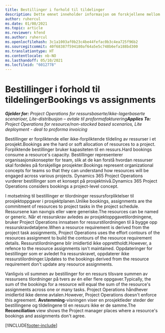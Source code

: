 ```yaml
---
title: Bestillinger i forhold til tildelinger
description: Dette emnet inneholder informasjon om forskjellene mellom ressursbestillinger og ressurstildelinger.
author: ruhercul
ms.date: 01/08/2021
ms.topic: article
ms.reviewer: kfend
ms.author: ruhercul
ms.openlocfilehash: 3c1a1003af0b23c4be44fefac0b3c4ea725f96b2
ms.sourcegitcommit: 40f68387f594180af64a5e5c748b6efa188bd300
ms.translationtype: HT
ms.contentlocale: nb-NO
ms.lasthandoff: 05/10/2021
ms.locfileid: "6012778"
---
```

# <a name="bookings-vs-assignments"></a><span data-ttu-id="ab179-103">Bestillinger i forhold til tildelinger</span><span class="sxs-lookup"><span data-stu-id="ab179-103">Bookings vs assignments</span></span>

<span data-ttu-id="ab179-104">_**Gjelder for:** Project Operations for ressursbaserte/ikke-lagerbaserte scenarioer, Lite-distribusjon – avtale til proformafakturering_</span><span class="sxs-lookup"><span data-stu-id="ab179-104">_**Applies To:** Project Operations for resource/non-stocked based scenarios, Lite deployment - deal to proforma invoicing_</span></span>

<span data-ttu-id="ab179-105">Bestillinger er forpliktende eller ikke-forpliktende tildeling av ressurser i et prosjekt.</span><span class="sxs-lookup"><span data-stu-id="ab179-105">Bookings are the hard or soft allocation of resources to a project.</span></span> <span data-ttu-id="ab179-106">Forpliktende bestillinger bruker kapasiteten til en ressurs.</span><span class="sxs-lookup"><span data-stu-id="ab179-106">Hard bookings consume a resource's capacity.</span></span> <span data-ttu-id="ab179-107">Bestillinger representerer organisasjonskonsepter for team, slik at de kan forstå hvordan ressurser skal fordeles på forskjellige prosjekter.</span><span class="sxs-lookup"><span data-stu-id="ab179-107">Bookings represent organizational concepts for teams so that they can understand how resources will be engaged across various projects.</span></span> <span data-ttu-id="ab179-108">Dynamics 365 Project Operations vurderer bestillinger som et konsept på prosjektnivå.</span><span class="sxs-lookup"><span data-stu-id="ab179-108">Dynamics 365 Project Operations considers bookings a project-level concept.</span></span> 

<span data-ttu-id="ab179-109">I motsetning til bestillinger er tilordninger ressursforpliktelser til prosjektoppgaver i prosjektplanen.</span><span class="sxs-lookup"><span data-stu-id="ab179-109">Unlike bookings, assignments are the commitment of resources to project tasks in the project schedule.</span></span> <span data-ttu-id="ab179-110">Ressursene kan navngis eller være generiske.</span><span class="sxs-lookup"><span data-stu-id="ab179-110">The resources can be named or generic.</span></span>  <span data-ttu-id="ab179-111">Når et ressurskrav avledes av prosjektoppgavetilordningene, bruker Project Operations innsatsen for ressurstilordningen til å bygge opp ressurskravdetaljene.</span><span class="sxs-lookup"><span data-stu-id="ab179-111">When a resource requirement is derived from the project task assignments, Project Operations uses the effort contours of the resources assignment to build the contours of the resource requirement details.</span></span> <span data-ttu-id="ab179-112">Ressurstilordningene blir imidlertid ikke opprettholdt.</span><span class="sxs-lookup"><span data-stu-id="ab179-112">However, a refence to the resource assignments isn't maintained.</span></span> <span data-ttu-id="ab179-113">Oppdateringer for bestillinger som er avledet fra ressurskravet, oppdaterer ikke ressurstilordninger.</span><span class="sxs-lookup"><span data-stu-id="ab179-113">Updates to the bookings derived from the resource requirement don't update any resource assignments.</span></span>

<span data-ttu-id="ab179-114">Vanligvis vil summen av bestillinger for en ressurs tilsvare summen av ressursens tilordninger på tvers av én eller flere oppgaver.</span><span class="sxs-lookup"><span data-stu-id="ab179-114">Typically, the sum of the bookings for a resource will equal the sum of the resource's assignments across one or many tasks.</span></span> <span data-ttu-id="ab179-115">Project Operations håndhever imidlertid ikke denne avtalen.</span><span class="sxs-lookup"><span data-stu-id="ab179-115">However, Project Operations doesn't enforce this agreement.</span></span> <span data-ttu-id="ab179-116">**Avstemming**-visningen viser en prosjektleder steder der bestillingene og tildelingene til en ressurs ikke er de samme.</span><span class="sxs-lookup"><span data-stu-id="ab179-116">The **Reconciliation** view shows the Project manager places where a resource's bookings and assignments don't agree.</span></span>




[!INCLUDE[footer-include](../includes/footer-banner.md)]